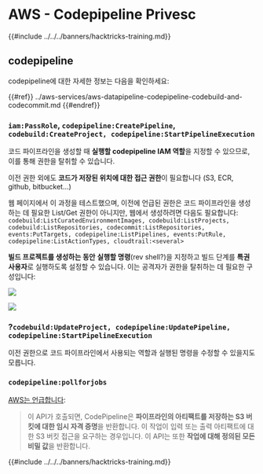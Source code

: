 # AWS - Codepipeline Privesc

{{#include ../../../banners/hacktricks-training.md}}

## codepipeline

codepipeline에 대한 자세한 정보는 다음을 확인하세요:

{{#ref}}
../aws-services/aws-datapipeline-codepipeline-codebuild-and-codecommit.md
{{#endref}}

### `iam:PassRole`, `codepipeline:CreatePipeline`, `codebuild:CreateProject, codepipeline:StartPipelineExecution`

코드 파이프라인을 생성할 때 **실행할 codepipeline IAM 역할**을 지정할 수 있으므로, 이를 통해 권한을 탈취할 수 있습니다.

이전 권한 외에도 **코드가 저장된 위치에 대한 접근 권한**이 필요합니다 (S3, ECR, github, bitbucket...)

웹 페이지에서 이 과정을 테스트했으며, 이전에 언급된 권한은 코드 파이프라인을 생성하는 데 필요한 List/Get 권한이 아니지만, 웹에서 생성하려면 다음도 필요합니다: `codebuild:ListCuratedEnvironmentImages, codebuild:ListProjects, codebuild:ListRepositories, codecommit:ListRepositories, events:PutTargets, codepipeline:ListPipelines, events:PutRule, codepipeline:ListActionTypes, cloudtrail:<several>`

**빌드 프로젝트를 생성하는 동안** **실행할 명령**(rev shell?)을 지정하고 빌드 단계를 **특권 사용자**로 실행하도록 설정할 수 있습니다. 이는 공격자가 권한을 탈취하는 데 필요한 구성입니다:

![](<../../../images/image (276).png>)

![](<../../../images/image (181).png>)

### ?`codebuild:UpdateProject, codepipeline:UpdatePipeline, codepipeline:StartPipelineExecution`

이전 권한으로 코드 파이프라인에서 사용되는 역할과 실행된 명령을 수정할 수 있을지도 모릅니다.

### `codepipeline:pollforjobs`

[AWS는 언급합니다](https://docs.aws.amazon.com/codepipeline/latest/APIReference/API_PollForJobs.html):

> 이 API가 호출되면, CodePipeline은 **파이프라인의 아티팩트를 저장하는 S3 버킷에 대한 임시 자격 증명**을 반환합니다. 이 작업이 입력 또는 출력 아티팩트에 대한 S3 버킷 접근을 요구하는 경우입니다. 이 API는 또한 **작업에 대해 정의된 모든 비밀 값**을 반환합니다.

{{#include ../../../banners/hacktricks-training.md}}
